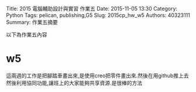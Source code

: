 Title: 2015 電腦輔助設計與實習 作業五
Date: 2015-11-05 13:30
Category: Python
Tags: pelican, publishing,G5
Slug: 2015cp_hw_w5
Authors: 40323111
Summary: 作業五摘要

以下為作業五內容





 w5
============
這兩週的工作是把腳踏車畫出來,是使用creo把零件畫出來.然後在用github推上去然後利用協同功能,讓班上的大家能夠共享資源.是很棒的方法